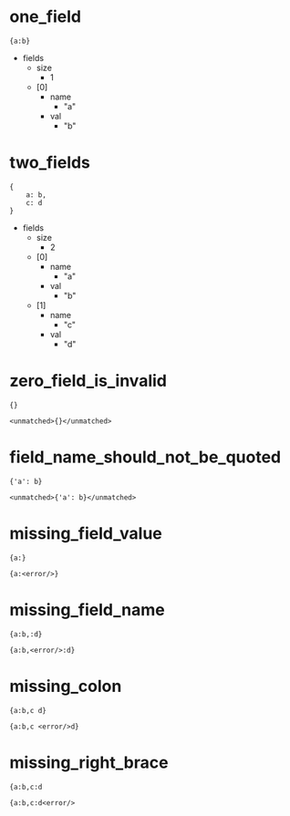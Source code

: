 # one_field

```dexscript
{a:b}
```

* fields
    * size
        * 1
    * [0]
        * name
            * "a"
        * val
            * "b"

# two_fields

```dexscript
{
    a: b,
    c: d
}
```

* fields
    * size
        * 2
    * [0]
        * name
            * "a"
        * val
            * "b"
    * [1]
        * name
            * "c"
        * val
            * "d"

# zero_field_is_invalid

```dexscript
{}
```

```dexscript
<unmatched>{}</unmatched>
```

# field_name_should_not_be_quoted

```dexscript
{'a': b}
```

```dexscript
<unmatched>{'a': b}</unmatched>
```

# missing_field_value

```dexscript
{a:}
```

```dexscript
{a:<error/>}
```

# missing_field_name

```dexscript
{a:b,:d}
```

```dexscript
{a:b,<error/>:d}
```

# missing_colon

```dexscript
{a:b,c d}
```

```dexscript
{a:b,c <error/>d}
```

# missing_right_brace

```dexscript
{a:b,c:d
```

```dexscript
{a:b,c:d<error/>
```









